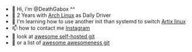 - 👋 Hi, i'm @DeathGabox ^^
- 🐧 2 Years with [Arch Linux](https://www.archlinux.org/) as Daily Driver
- 🌱 I'm learning how to use another init than systemd to switch [Artix linux](https://artixlinux.org/)
- 📫 how to contact me [Instagram](https://www.instagram.com/deathgabox/)
- 🥇 look at [awesome self-hosted git](https://github.com/awesome-selfhosted/awesome-selfhosted)
- 🥈 or a list of [awesome awesomeness git](https://github.com/bayandin/awesome-awesomeness)

<!---
DeathGabox/DeathGabox is a ✨ special ✨ repository because its `README.md` (this file) appears on your GitHub profile.
You can click the Preview link to take a look at your changes.
Hi <3
--->

